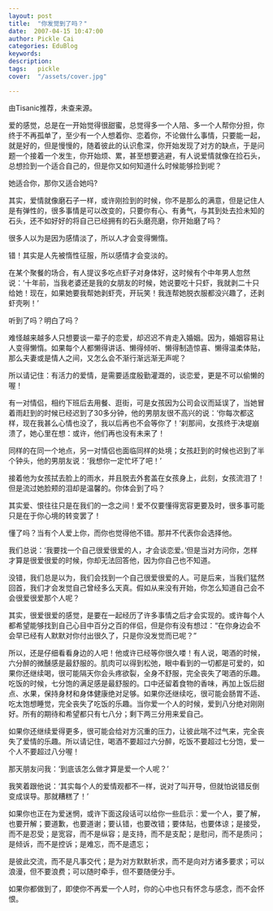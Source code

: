 ```yaml
---
layout: post  
title:  "你发觉到了吗？"
date:  2007-04-15 10:47:00
author: Pickle Cai  
categories: EduBlog  
keywords: 
description:   
tags:	pickle   
cover:  "/assets/cover.jpg"  

---
```


   由Tisanic推荐，未查来源。

 



 



爱的感觉，总是在一开始觉得很甜蜜，总觉得多一个人陪、多一个人帮你分担，你终于不再孤单了，至少有一个人想着你、恋着你，不论做什么事情，只要能一起，就是好的，但是慢慢的，随着彼此的认识愈深，你开始发现了对方的缺点，于是问题一个接着一个发生，你开始烦、累，甚至想要逃避，有人说爱情就像在捡石头，总想捡到一个适合自己的，但是你又如何知道什么时候能够捡到呢？



她适合你，那你又适合她吗? 



其实，爱情就像磨石子一样，或许刚捡到的时候，你不是那么的满意，但是记住人是有弹性的，很多事情是可以改变的，只要你有心、有勇气，与其到处去捡未知的石头，还不如好好的将自己已经拥有的石头磨亮磨，你开始磨了吗？



很多人以为是因为感情淡了，所以人才会变得懒惰。



错！其实是人先被惰性征服，所以感情才会变淡的。



在某个聚餐的场合，有人提议多吃点虾子对身体好，这时候有个中年男人忽然说：‘十年前，当我老婆还是我的女朋友的时候，她说要吃十只虾，我就剥二十只给她！现在，如果她要我帮她剥虾壳，开玩笑！我连帮她脱衣服都没兴趣了，还剥虾壳咧！’



听到了吗？明白了吗？



难怪越来越多人只想要谈一辈子的恋爱，却迟迟不肯走入婚姻。因为，婚姻容易让人变得懒惰。如果每个人都懒得讲话、懒得倾听、懒得制造惊喜、懒得温柔体贴，那么夫妻或是情人之间，又怎么会不渐行渐远渐无声呢？



所以请记住：有活力的爱情，是需要适度殷勤灌溉的，谈恋爱，更是不可以偷懒的喔！



有一对情侣，相约下班后去用餐、逛街，可是女孩因为公司会议而延误了，当她冒着雨赶到的时候已经迟到了30多分钟，他的男朋友很不高兴的说：‘你每次都这样，现在我甚么心情也没了，我以后再也不会等你了！’刹那间，女孩终于决堤崩溃了，她心里在想：或许，他们再也没有未来了！



同样的在同一个地点，另一对情侣也面临同样的处境；女孩赶到的时候也迟到了半个钟头，他的男朋友说：‘我想你一定忙坏了吧！’



接着他为女孩拭去脸上的雨水，并且脱去外套盖在女孩身上，此刻，女孩流泪了！但是流过她脸颊的泪却是温馨的。你体会到了吗？



其实爱、恨往往只是在我们的一念之间！爱不仅要懂得宽容更要及时，很多事可能只是在于你心境的转变罢了！



懂了吗？当有个人爱上你，而你也觉得他不错。那并不代表你会选择他。



我们总说：‘我要找一个自己很爱很爱的人，才会谈恋爱。’但是当对方问你，怎样才算是很爱很爱的时候，你却无法回答他，因为你自己也不知道。



没错，我们总是以为，我们会找到一个自己很爱很爱的人。可是后来，当我们猛然回首，我们才会发觉自己曾经多么天真。假如从来没有开始，你怎么知道自己会不会很爱很爱那个人呢？



其实，很爱很爱的感觉，是要在一起经历了许多事情之后才会实现的。或许每个人都希望能够找到自己心目中百分之百的伴侣，但是你有没有想过：“在你身边会不会早已经有人默默对你付出很久了，只是你没发觉而已呢？”



所以，还是仔细看看身边的人吧！他或许已经等你很久喽！有人说，喝酒的时候，六分醉的微醺感是最舒服的。肌肉可以得到松弛，眼中看到的一切都是可爱的，如果你还继续喝，很可能隔天你会头疼欲裂，全身不舒服，完全丧失了喝酒的乐趣。吃饭的时候，七分饱的满足感是最舒服的。口中还留着食物的香味，再加上饭后甜点、水果，保持身材和身体健康绝对足够。如果你还继续吃，很可能会肠胃不适、吃太饱想睡觉，完全丧失了吃饭的乐趣。当你爱一个人的时候，爱到八分绝对刚刚好。所有的期待和希望都只有七八分；剩下两三分用来爱自己。



如果你还继续爱得更多，很可能会给对方沉重的压力，让彼此喘不过气来，完全丧失了爱情的乐趣。所以请记住，喝酒不要超过六分醉，吃饭不要超过七分饱，爱一个人不要超过八分喔！ 



那天朋友问我：‘到底该怎么做才算是爱一个人呢？’ 



我笑着跟他说：‘其实每个人的爱情观都不一样，说对了叫开导，但就怕说错反倒变成误导。那就糟糕了！’



如果你也正在为爱迷惘，或许下面这段话可以给你一些启示：爱一个人，要了解，也要开解；要道歉，也要道谢；要认错，也要改错；要体贴，也要体谅；是接受，而不是忍受；是宽容，而不是纵容；是支持，而不是支配；是慰问，而不是质问；是倾诉，而不是控诉；是难忘，而不是遗忘；



是彼此交流，而不是凡事交代；是为对方默默祈求，而不是向对方诸多要求；可以浪漫，但不要浪费；可以随时牵手，但不要随便分手。



如果你都做到了，即使你不再爱一个人时，你的心中也只有怀念与感念，而不会怀恨。

		

		    
